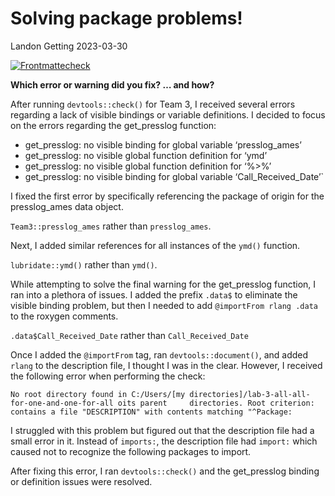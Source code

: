 Solving package problems!
================
Landon Getting
2023-03-30

<!-- README.md is generated from README.Rmd. Please edit that file -->
<!-- badges: start -->

[![Frontmattecheck](../../actions/workflows/check-yaml.yaml/badge.svg)](../../actions/workflows/check-yaml.yaml)

<!-- badges: end -->

**Which error or warning did you fix? … and how?**

After running `devtools::check()` for Team 3, I received several errors
regarding a lack of visible bindings or variable definitions. I decided
to focus on the errors regarding the get_presslog function:

- get_presslog: no visible binding for global variable ‘presslog_ames’
- get_presslog: no visible global function definition for ‘ymd’
- get_presslog: no visible global function definition for ‘%\>%’
- get_presslog: no visible binding for global variable
  ‘Call_Received_Date’\`

I fixed the first error by specifically referencing the package of
origin for the presslog_ames data object.

`Team3::presslog_ames` rather than `presslog_ames`.

Next, I added similar references for all instances of the `ymd()`
function.

`lubridate::ymd()` rather than `ymd()`.

While attempting to solve the final warning for the get_presslog
function, I ran into a plethora of issues. I added the prefix `.data$`
to eliminate the visible binding problem, but then I needed to add
`@importFrom rlang .data` to the roxygen comments.

`.data$Call_Received_Date` rather than `Call_Received_Date`

Once I added the `@importFrom` tag, ran `devtools::document()`, and
added `rlang` to the description file, I thought I was in the clear.
However, I received the following error when performing the check:

`No root directory found in C:/Users/[my directories]/lab-3-all-all-for-one-and-one-for-all oits parent     directories. Root criterion: contains a file "DESCRIPTION" with contents matching "^Package:`

I struggled with this problem but figured out that the description file
had a small error in it. Instead of `imports:`, the description file had
`import:` which caused not to recognize the following packages to
import.

After fixing this error, I ran `devtools::check()` and the get_presslog
binding or definition issues were resolved.
